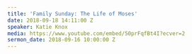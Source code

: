 ```yaml
---
title: 'Family Sunday: The Life of Moses'
date: 2018-09-18 14:11:00 Z
speaker: Katie Knox
media: https://www.youtube.com/embed/50prFqfBt4I?ecver=2
sermon_date: 2018-09-16 10:00:00 Z
---
```


